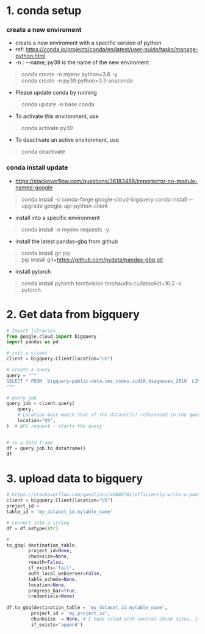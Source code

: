 # 1. conda setup

### create a new enviroment  
  -  create a new enviroment with a specific version of python
  - ref: https://conda.io/projects/conda/en/latest/user-guide/tasks/manage-python.html
  - -n : --name; py39 is the name of the new enviroment  
  
> conda create -n myenv python=3.6 -y  
> conda create -n py39  python=3.9    anaconda 

- Please update conda by running  

> conda update -n base conda

- To activate this environment, use
> conda activate py39
 
- To deactivate an active environment, use
> conda deactivate

### conda install update   
- https://stackoverflow.com/questions/36183486/importerror-no-module-named-google
> conda install -c conda-forge google-cloud-bigquery
> conda install --upgrade google-api-python-client  


- install into a specific environment
> conda install -n myenv requests -y


- install the latest pandas-gbq from github  
> conda install git pip   
> pip install git+https://github.com/pydata/pandas-gbq.git

- install pytorch
> conda install pytorch torchvision torchaudio cudatoolkit=10.2 -c pytorch


# 2. Get data from bigquery

```py
# Import libraries
from google.cloud import bigquery
import pandas as pd

# init a client
client = bigquery.Client(location="US")

# create a query
query = """
SELECT * FROM `bigquery-public-data.cms_codes.icd10_diagnoses_2019` LIMIT 1000
"""

# query job
query_job = client.query(
    query,
    # Location must match that of the dataset(s) referenced in the query.
    location="US",
)  # API request - starts the query


# to a data frame 
df = query_job.to_dataframe()
df
```

# 3. upload data to bigquery

```py
# https://stackoverflow.com/questions/48886761/efficiently-write-a-pandas-dataframe-to-google-bigquery
client = bigquery.Client(location="US")
project_id = 
table_id = 'my_dataset_id.mytable_name'

# convert into a string
df = df.astype(str)

# 
to_gbq( destination_table, 
        project_id=None, 
        chunksize=None, 
        reauth=False, 
        if_exists='fail', 
        auth_local_webserver=False, 
        table_schema=None, 
        location=None, 
        progress_bar=True, 
        credentials=None)
        
df.to_gbq(destination_table = 'my_dataset_id.mytable_name', 
         project_id = 'my_project_id',
         chunksize  = None, # I have tried with several chunk sizes, it runs faster when it's one big chunk (at least for me)
         if_exists='append')
```
